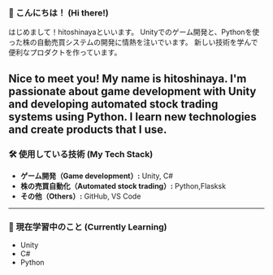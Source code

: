 ### 👋 こんにちは！ (Hi there!)

はじめまして！hitoshinayaといいます。
Unityでのゲーム開発と、Pythonを使った株の自動売買システムの開発に情熱を注いでいます。
新しい技術を学んで便利なプロダクトを作っています。

Nice to meet you! My name is hitoshinaya.
I'm passionate about game development with Unity and developing automated stock trading systems using Python.
I learn new technologies and create products that I use.
---

### 🛠 使用している技術 (My Tech Stack)

- **ゲーム開発（Game development）:** Unity, C#
- **株の売買自動化（Automated stock trading）:** Python,Flasksk
- **その他（Others）:** GitHub, VS Code

---

### 🌱 現在学習中のこと (Currently Learning)

- Unity
- C#
- Python
